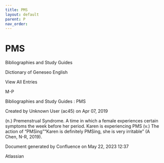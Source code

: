 ```yaml
---
title: PMS
layout: default
parent: P
nav_order:
---
```


# PMS

Bibliographies and Study Guides

Dictionary of Geneseo English

View All Entries

M-P

Bibliographies and Study Guides : PMS

Created by  Unknown User (ac45) on Apr 07, 2019

(n.) Premenstrual Syndrome. A time in which a female experiences certain symptoms the week before her period. Karen is experiencing PMS (v.) The action of “PMSing”“Karen is definitely PMSing, she is very irritable” (A Chen, N-R, 2019).

Document generated by Confluence on May 22, 2023 12:37

Atlassian
